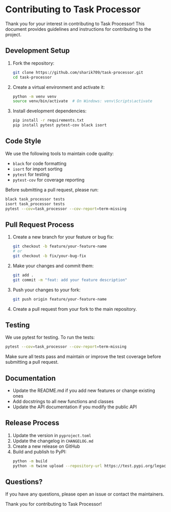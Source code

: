 # Contributing to Task Processor

Thank you for your interest in contributing to Task Processor! This document provides guidelines and instructions for contributing to the project.

## Development Setup

1. Fork the repository:
   ```bash
   git clone https://github.com/sharik709/task-processor.git
   cd task-processor
   ```

2. Create a virtual environment and activate it:
   ```bash
   python -m venv venv
   source venv/bin/activate  # On Windows: venv\Scripts\activate
   ```

3. Install development dependencies:
   ```bash
   pip install -r requirements.txt
   pip install pytest pytest-cov black isort
   ```

## Code Style

We use the following tools to maintain code quality:

- `black` for code formatting
- `isort` for import sorting
- `pytest` for testing
- `pytest-cov` for coverage reporting

Before submitting a pull request, please run:

```bash
black task_processor tests
isort task_processor tests
pytest --cov=task_processor --cov-report=term-missing
```

## Pull Request Process

1. Create a new branch for your feature or bug fix:
   ```bash
   git checkout -b feature/your-feature-name
   # or
   git checkout -b fix/your-bug-fix
   ```

2. Make your changes and commit them:
   ```bash
   git add .
   git commit -m "feat: add your feature description"
   ```

3. Push your changes to your fork:
   ```bash
   git push origin feature/your-feature-name
   ```

4. Create a pull request from your fork to the main repository.

## Testing

We use pytest for testing. To run the tests:

```bash
pytest --cov=task_processor --cov-report=term-missing
```

Make sure all tests pass and maintain or improve the test coverage before submitting a pull request.

## Documentation

- Update the README.md if you add new features or change existing ones
- Add docstrings to all new functions and classes
- Update the API documentation if you modify the public API

## Release Process

1. Update the version in `pyproject.toml`
2. Update the changelog in `CHANGELOG.md`
3. Create a new release on GitHub
4. Build and publish to PyPI:
   ```bash
   python -m build
   python -m twine upload --repository-url https://test.pypi.org/legacy/ dist/*
   ```

## Questions?

If you have any questions, please open an issue or contact the maintainers.

Thank you for contributing to Task Processor!
